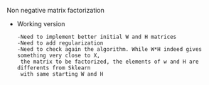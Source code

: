 Non negative matrix factorization

  - Working version
      
        -Need to implement better initial W and H matrices
        -Need to add regularization
        -Need to check again the algorithm. While W*H indeed gives something very close to X, 
         the matrix to be factorized, the elements of w and H are differents from Sklearn 
         with same starting W and H
